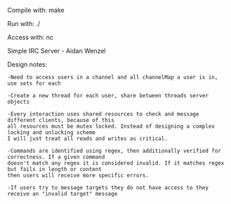 Compile with: make

Run with: ./<exe> <password> <port>

Access with: nc <domain> <port>

Simple IRC Server - Aidan Wenzel

Design notes: 
    
    -Need to access users in a channel and all channelMap a user is in, use sets for each
    
    -Create a new thread for each user, share between threads server objects
    
    -Every interaction uses shared resources to check and message different clients, because of this 
    all resources must be mutex locked. Instead of designing a complex locking and unlocking scheme 
    I will just treat all reads and writes as critical. 
    
    -Commands are identified using regex, then additionally verified for correctness. If a given command
    doesn't match any regex it is considered invalid. If it matches regex but fails in length or content 
    then users will receive more specific errors. 
    
    -If users try to message targets they do not have access to they receive an "invalid target" message